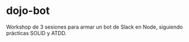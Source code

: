 # dojo-bot
Workshop de 3 sesiones para armar un bot de Slack en Node, siguiendo prácticas SOLID y ATDD.
